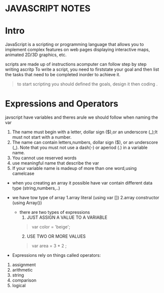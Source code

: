 #  JAVASCRIPT NOTES

# Intro

JavaScript is a scripting or programming language that allows you to implement complex features on web pages displaying interactive maps, animated 2D/3D graphics, etc.

scripts are made up of instructions acomputer can follow step by step
writing ascritp 
To write a script, you need to firststate your goal and then list the
tasks that need to be completed inorder to achieve it.
> to start scripting you should defined the goals, design it then coding .

# Expressions and Operators
javscript have variables and theres arule we should follow when naming the var
1. The name must begin with a letter, dollar sign ($),or an underscore (_);It must not start
with a number.
2. The name can contain letters,numbers, dollar sign ($), or an underscore (_). Note that you
must not use a dash(-) or aperiod (.) in a variable name.
3. You cannot use reserved words
4. use meaningful name that describe the var
5. If your variable name is madeup of more than one word,using camelcase

* when you creating an array it possible have var contain different data type (string,numbers,..)
* we have tow type of array
  1.array literal (using var [])
  2.array constructor (using Array())

  * there are two types of expressions
    1. JUST ASSIGN A VALUE TO A VARIABLE
     > var color = 'beige';
    2. USE TWO OR MORE VALUES
     > var area = 3 * 2 ;

* Expressions rely on things called operators:
 1. assignment
 2. arithmetic
 3. string
 4. comparison
 5. logical











